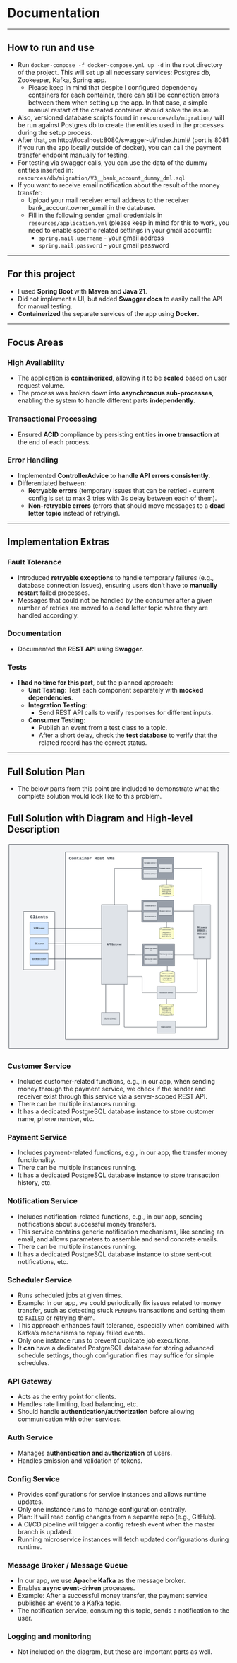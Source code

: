 # Documentation

---

## How to run and use
- Run `docker-compose -f docker-compose.yml up -d` in the root directory of the project. This will set up all necessary services: Postgres db, Zookeeper, Kafka, Spring app.
  - Please keep in mind that despite I configured dependency containers for each container, there can still be connection errors between them when setting up the app. In that case, a simple manual restart of the created container should solve the issue.
- Also, versioned database scripts found in `resources/db/migration/` will be run against Postgres db to create the entities used in the processes during the setup process.
- After that, on http://localhost:8080/swagger-ui/index.html# (port is 8081 if you run the app locally outside of docker), you can call the payment transfer endpoint manually for testing.
- For testing via swagger calls, you can use the data of the dummy entities inserted in: `resources/db/migration/V3__bank_account_dummy_dml.sql`
- If you want to receive email notification about the result of the money transfer:
  - Upload your mail receiver email address to the receiver bank_account.owner_email in the database.
  - Fill in the following sender gmail credentials in `resources/application.yml` (please keep in mind for this to work, you need to enable specific related settings in your gmail account):
    - `spring.mail.username` - your gmail address
    - `spring.mail.password` - your gmail password

---

## For this project
- I used **Spring Boot** with **Maven** and **Java 21**.
- Did not implement a UI, but added **Swagger docs** to easily call the API for manual testing.
- **Containerized** the separate services of the app using **Docker**.

---

## Focus Areas

### High Availability
- The application is **containerized**, allowing it to be **scaled** based on user request volume.
- The process was broken down into **asynchronous sub-processes**, enabling the system to handle different parts **independently**.

### Transactional Processing
- Ensured **ACID** compliance by persisting entities **in one transaction** at the end of each process.

### Error Handling
- Implemented **ControllerAdvice** to **handle API errors consistently**.
- Differentiated between:
  - **Retryable errors** (temporary issues that can be retried - current config is set to max 3 tries with 3s delay between each of them).
  - **Non-retryable errors** (errors that should move messages to a **dead letter topic** instead of retrying).

---

## Implementation Extras

### Fault Tolerance
- Introduced **retryable exceptions** to handle temporary failures (e.g., database connection issues), ensuring users don’t have to **manually restart** failed processes.
- Messages that could not be handled by the consumer after a given number of retries are moved to a dead letter topic where they are handled accordingly.

### Documentation
- Documented the **REST API** using **Swagger**.

### Tests
- **I had no time for this part**, but the planned approach:
  - **Unit Testing**: Test each component separately with **mocked dependencies**.
  - **Integration Testing**:
    - Send REST API calls to verify responses for different inputs.
  - **Consumer Testing**:
    - Publish an event from a test class to a topic.
    - After a short delay, check the **test database** to verify that the related record has the correct status.

---

## Full Solution Plan
- The below parts from this point are included to demonstrate what the complete solution would look like to this problem.

## Full Solution with Diagram and High-level Description
![System Architecture](architecture_diagram.png)

### Customer Service
- Includes customer-related functions, e.g., in our app, when sending money through the payment service, we check if the sender and receiver exist through this service via a server-scoped REST API.
- There can be multiple instances running.
- It has a dedicated PostgreSQL database instance to store customer name, phone number, etc.

### Payment Service
- Includes payment-related functions, e.g., in our app, the transfer money functionality.
- There can be multiple instances running.
- It has a dedicated PostgreSQL database instance to store transaction history, etc.

### Notification Service
- Includes notification-related functions, e.g., in our app, sending notifications about successful money transfers.
- This service contains generic notification mechanisms, like sending an email, and allows parameters to assemble and send concrete emails.
- There can be multiple instances running.
- It has a dedicated PostgreSQL database instance to store sent-out notifications, etc.

### Scheduler Service
- Runs scheduled jobs at given times.
- Example: In our app, we could periodically fix issues related to money transfer, such as detecting stuck `PENDING` transactions and setting them to `FAILED` or retrying them.
- This approach enhances fault tolerance, especially when combined with Kafka’s mechanisms to replay failed events.
- Only one instance runs to prevent duplicate job executions.
- It **can** have a dedicated PostgreSQL database for storing advanced schedule settings, though configuration files may suffice for simple schedules.

### API Gateway
- Acts as the entry point for clients.
- Handles rate limiting, load balancing, etc.
- Should handle **authentication/authorization** before allowing communication with other services.

### Auth Service
- Manages **authentication and authorization** of users.
- Handles emission and validation of tokens.

### Config Service
- Provides configurations for service instances and allows runtime updates.
- Only one instance runs to manage configuration centrally.
- Plan: It will read config changes from a separate repo (e.g., GitHub).
- A CI/CD pipeline will trigger a config refresh event when the master branch is updated.
- Running microservice instances will fetch updated configurations during runtime.

### Message Broker / Message Queue
- In our app, we use **Apache Kafka** as the message broker.
- Enables **async event-driven** processes.
- Example: After a successful money transfer, the payment service publishes an event to a Kafka topic.
- The notification service, consuming this topic, sends a notification to the user.

### Logging and monitoring
- Not included on the diagram, but these are important parts as well.